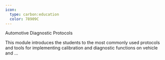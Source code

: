 ```yaml
---
icon:
  type: carbon:education
  color: 78909C
---
```

Automotive Diagnostic Protocols

This module introduces the students to the most commonly used protocols and tools for implementing calibration and diagnostic functions on vehicle and ... 
